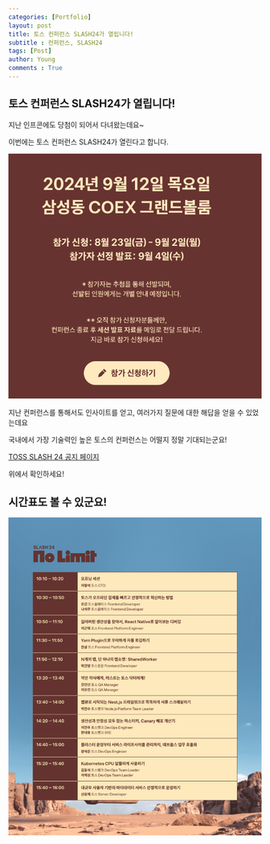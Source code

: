 ```yaml
---
categories: [Portfolio]
layout: post
title: 토스 컨퍼런스 SLASH24가 열립니다!
subtitle : 컨퍼런스, SLASH24
tags: [Post]
author: Young
comments : True
---
```


## 토스 컨퍼런스 SLASH24가 열립니다!

지난 인프콘에도 당첨이 되어서 다녀왔는데요~

이번에는 토스 컨퍼런스 SLASH24가 열린다고 합니다.

![alt text](/assets/img/slash24/image.png)

지난 컨퍼런스를 통해서도 인사이트를 얻고, 여러가지 질문에 대한 해답을 얻을 수 있었는데요

국내에서 가장 기술력인 높은 토스의 컨퍼런스는 어떨지 정말 기대되는군요!

[TOSS SLASH 24 공지 페이지](https://toss.im/slash-24)

위에서 확인하세요!

## 시간표도 볼 수 있군요!

![my time](/assets/img/slash24/slash24.png)


